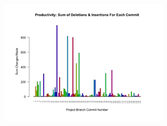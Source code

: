 ![test_image](https://github.com/pierremigeon/commit_tracker/blob/master/FASTQ_examiner_project/FASTQ_examiner::table.data_sum_barplot.png)
